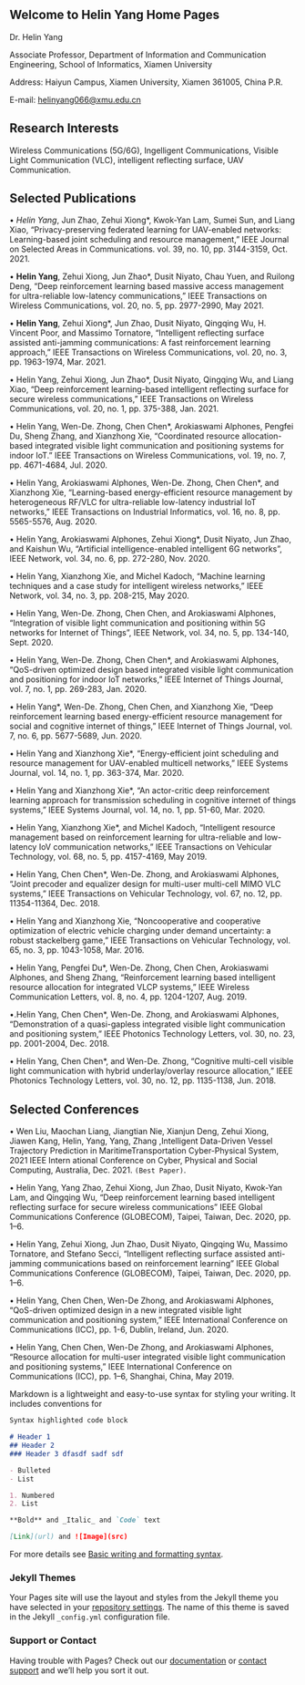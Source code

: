 ## Welcome to Helin Yang Home Pages

Dr. Helin Yang

Associate  Professor, Department of Information and Communication Engineering, School of Informatics, Xiamen University

Address: Haiyun Campus, Xiamen University, Xiamen 361005, China P.R.

E-mail: helinyang066@xmu.edu.cn

## Research Interests
Wireless Communications (5G/6G), Ingelligent Communications, Visible Light Communication (VLC), intelligent reflecting surface, UAV  Communication.


## Selected Publications
• *Helin Yang*, Jun Zhao, Zehui Xiong*, Kwok-Yan Lam, Sumei Sun, and Liang Xiao, “Privacy-preserving federated learning for UAV-enabled networks: Learning-based joint scheduling and resource management,” IEEE Journal on Selected Areas in Communications. vol. 39, no. 10, pp. 3144-3159, Oct. 2021.

• <b> Helin Yang</b>, Zehui Xiong, Jun Zhao*, Dusit Niyato, Chau Yuen, and Ruilong Deng, “Deep reinforcement learning based massive access management for ultra-reliable low-latency communications,” IEEE Transactions on Wireless Communications, vol. 20, no. 5, pp. 2977-2990, May 2021.

• **Helin Yang**, Zehui Xiong*, Jun Zhao, Dusit Niyato, Qingqing Wu, H. Vincent Poor, and Massimo Tornatore, “Intelligent reflecting surface assisted anti-jamming communications: A fast reinforcement learning approach,” IEEE Transactions on Wireless Communications, vol. 20, no. 3, pp. 1963-1974, Mar. 2021. 

• Helin Yang, Zehui Xiong, Jun Zhao*, Dusit Niyato, Qingqing Wu, and Liang Xiao, “Deep reinforcement learning-based intelligent reflecting surface for secure wireless communications,” IEEE Transactions on Wireless Communications, vol. 20, no. 1, pp. 375-388, Jan. 2021. 

• Helin Yang, Wen-De. Zhong, Chen Chen*, Arokiaswami Alphones, Pengfei Du, Sheng Zhang, and Xianzhong Xie, “Coordinated resource allocation-based integrated visible light communication and positioning systems for indoor IoT.” IEEE Transactions on Wireless Communications, vol. 19, no. 7, pp. 4671-4684, Jul. 2020.

• Helin Yang, Arokiaswami Alphones, Wen-De. Zhong, Chen Chen*, and Xianzhong Xie, “Learning-based energy-efficient resource management by heterogeneous RF/VLC for ultra-reliable low-latency industrial IoT networks,” IEEE Transactions on Industrial Informatics, vol. 16, no. 8, pp. 5565-5576, Aug. 2020. 

• Helin Yang, Arokiaswami Alphones, Zehui Xiong*, Dusit Niyato, Jun Zhao, and Kaishun Wu, “Artificial intelligence-enabled intelligent 6G networks”, IEEE Network, vol. 34, no. 6, pp. 272-280, Nov. 2020. 

• Helin Yang, Xianzhong Xie, and Michel Kadoch, “Machine learning techniques and a case study for intelligent wireless networks,” IEEE Network, vol. 34, no. 3, pp. 208-215, May 2020. 

• Helin Yang, Wen-De. Zhong, Chen Chen, and Arokiaswami Alphones, “Integration of visible light communication and positioning within 5G networks for Internet of Things”, IEEE Network, vol. 34, no. 5, pp. 134-140, Sept. 2020. 

• Helin Yang, Wen-De. Zhong, Chen Chen*, and Arokiaswami Alphones, “QoS-driven optimized design based integrated visible light communication and positioning for indoor IoT networks,” IEEE Internet of Things Journal, vol. 7, no. 1, pp. 269-283, Jan. 2020. 

• Helin Yang*, Wen-De. Zhong, Chen Chen, and Xianzhong Xie, “Deep reinforcement learning based energy-efficient resource management for social and cognitive internet of things,” IEEE Internet of Things Journal, vol. 7, no. 6, pp. 5677-5689, Jun. 2020. 

• Helin Yang and Xianzhong Xie*, “Energy-efficient joint scheduling and resource management for UAV-enabled multicell networks,” IEEE Systems Journal, vol. 14, no. 1, pp. 363-374, Mar. 2020. 

• Helin Yang and Xianzhong Xie*, “An actor-critic deep reinforcement learning approach for transmission scheduling in cognitive internet of things systems,” IEEE Systems Journal, vol. 14, no. 1, pp. 51-60, Mar. 2020. 

• Helin Yang, Xianzhong Xie*, and Michel Kadoch, “Intelligent resource management based on reinforcement learning for ultra-reliable and low-latency IoV communication networks,” IEEE Transactions on Vehicular Technology, vol. 68, no. 5, pp. 4157-4169, May 2019. 

• Helin Yang, Chen Chen*, Wen-De. Zhong, and Arokiaswami Alphones, “Joint precoder and equalizer design for multi-user multi-cell MIMO VLC systems,” IEEE Transactions on Vehicular Technology, vol. 67, no. 12, pp. 11354-11364, Dec. 2018.

• Helin Yang and Xianzhong Xie, “Noncooperative and cooperative optimization of electric vehicle charging under demand uncertainty: a robust stackelberg game,” IEEE Transactions on Vehicular Technology, vol. 65, no. 3, pp. 1043-1058, Mar. 2016. 

• Helin Yang, Pengfei Du*, Wen-De. Zhong, Chen Chen, Arokiaswami Alphones, and Sheng Zhang, “Reinforcement learning based intelligent resource allocation for integrated VLCP systems,” IEEE Wireless Communication Letters, vol. 8, no. 4, pp. 1204-1207, Aug. 2019. 

•.Helin Yang, Chen Chen*, Wen-De. Zhong, and Arokiaswami Alphones, “Demonstration of a quasi-gapless integrated visible light communication and positioning system,” IEEE Photonics Technology Letters, vol. 30, no. 23, pp. 2001-2004, Dec. 2018. 

• Helin Yang, Chen Chen*, and Wen-De. Zhong, “Cognitive multi-cell visible light communication with hybrid underlay/overlay resource allocation,” IEEE Photonics Technology Letters, vol. 30, no. 12, pp. 1135-1138, Jun. 2018. 

## Selected  Conferences
• Wen Liu, Maochan Liang, Jiangtian Nie, Xianjun Deng, Zehui Xiong, Jiawen Kang, Helin, Yang, Yang, Zhang ,Intelligent Data-Driven Vessel Trajectory Prediction in MaritimeTransportation Cyber-Physical System, 2021 IEEE Intern ational Conference on Cyber, Physical and Social Computing, Australia, Dec. 2021. `(Best Paper)`.

• Helin Yang, Yang Zhao, Zehui Xiong, Jun Zhao, Dusit Niyato, Kwok-Yan Lam, and Qingqing Wu, “Deep reinforcement learning based intelligent reflecting surface for secure wireless communications” IEEE Global Communications Conference (GLOBECOM), Taipei, Taiwan, Dec. 2020, pp. 1–6.

• Helin Yang, Zehui Xiong, Jun Zhao, Dusit Niyato, Qingqing Wu, Massimo Tornatore, and Stefano Secci, “Intelligent reflecting surface assisted anti-jamming communications based on reinforcement learning” IEEE Global Communications Conference (GLOBECOM), Taipei, Taiwan, Dec. 2020, pp. 1–6.

• Helin Yang, Chen Chen, Wen-De Zhong, and Arokiaswami Alphones, “QoS-driven optimized design in a new integrated visible light communication and positioning system,” IEEE International Conference on Communications (ICC), pp. 1-6, Dublin, Ireland, Jun. 2020.

• Helin Yang, Chen Chen, Wen-De Zhong, and Arokiaswami Alphones, “Resource allocation for multi-user integrated visible light communication and positioning systems,” IEEE International Conference on Communications (ICC), pp. 1–6, Shanghai, China, May 2019.

Markdown is a lightweight and easy-to-use syntax for styling your writing. It includes conventions for

```markdown
Syntax highlighted code block

# Header 1
## Header 2
### Header 3 dfasdf sadf sdf

- Bulleted
- List

1. Numbered
2. List

**Bold** and _Italic_ and `Code` text

[Link](url) and ![Image](src)
```

For more details see [Basic writing and formatting syntax](https://docs.github.com/en/github/writing-on-github/getting-started-with-writing-and-formatting-on-github/basic-writing-and-formatting-syntax).

### Jekyll Themes

Your Pages site will use the layout and styles from the Jekyll theme you have selected in your [repository settings](https://github.com/GOGODD/helinyang066.github.io/settings/pages). The name of this theme is saved in the Jekyll `_config.yml` configuration file.

### Support or Contact

Having trouble with Pages? Check out our [documentation](https://docs.github.com/categories/github-pages-basics/) or [contact support](https://support.github.com/contact) and we’ll help you sort it out.
